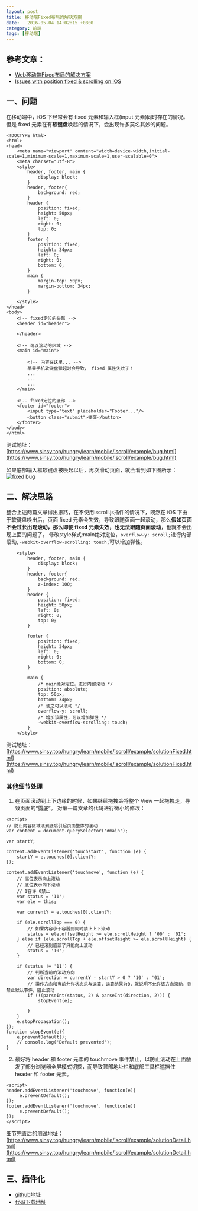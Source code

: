 ```yaml
---
layout: post
title: 移动端Fixed布局的解决方案
date:   2016-05-04 14:02:15 +0800
category: 前端
tags: [移动端]
---
```

## 参考文章：
* [Web移动端Fixed布局的解决方案](http://efe.baidu.com/blog/mobile-fixed-layout/)
* [Issues with position fixed & scrolling on iOS](https://remysharp.com/2012/05/24/issues-with-position-fixed-scrolling-on-ios) 

## 一、问题 

在移动端中，iOS 下经常会有 fixed 元素和输入框(input 元素)同时存在的情况。但是 fixed 元素在有<b>软键盘</b>唤起的情况下，会出现许多莫名其妙的问题。

```
<!DOCTYPE html>
<html>
<head>
    <meta name="viewport" content="width=device-width,initial-scale=1,minimum-scale=1,maximum-scale=1,user-scalable=0">
    <meta charset="utf-8">
    <style>
        header, footer, main {
            display: block;
        }
        header, footer{
            background: red;
        }
        header {
            position: fixed;
            height: 50px;
            left: 0;
            right: 0;
            top: 0;
        }
        footer {
            position: fixed;
            height: 34px;
            left: 0;
            right: 0;
            bottom: 0;
        }
        main {
            margin-top: 50px;
            margin-bottom: 34px;
        }

    </style>
</head>
<body>
    <!-- fixed定位的头部 -->
    <header id="header">
        
    </header>
    
    <!-- 可以滚动的区域 -->
    <main id="main">
       
        <!-- 内容在这里... -->
        苹果手机软键盘弹起时会导致， fixed 属性失效了！
        ...
        ...
        ...
    </main>
    
    <!-- fixed定位的底部 -->
    <footer id="footer">
        <input type="text" placeholder="Footer..."/>
        <button class="submit">提交</button>
    </footer>
</body>
</html>
```

测试地址： [https://www.sinsy.top/hungry/learn/mobile/iscroll/example/bug.html](https://www.sinsy.top/hungry/learn/mobile/iscroll/example/bug.html)

如果底部输入框软键盘被唤起以后，再次滑动页面，就会看到如下图所示：
![fixed bug](http://7xtflp.com1.z0.glb.clouddn.com/mobile-iscroll-fixed.png "fixed bug") 

##  二、解决思路

整合上述两篇文章得出思路，在不使用iscroll.js插件的情况下，既然在 iOS 下由于软键盘唤出后，页面 fixed 元素会失效，导致跟随页面一起滚动，那么**假如页面不会过长出现滚动，那么即便 fixed 元素失效，也无法跟随页面滚动**，也就不会出现上面的问题了。
修改style样式:main绝对定位，`overflow-y: scroll;`进行内部滚动, `-webkit-overflow-scrolling: touch;`可以增加弹性。

```
    <style>
        header, footer, main {
            display: block;
        }
        header, footer{
            background: red;
            z-index: 100;
        }
        header {
            position: fixed;
            height: 50px;
            left: 0;
            right: 0;
            top: 0;
        }

        footer {
            position: fixed;
            height: 34px;
            left: 0;
            right: 0;
            bottom: 0;
        }

        main {
            /* main绝对定位，进行内部滚动 */
            position: absolute;
            top: 50px;
            bottom: 34px;
            /* 使之可以滚动 */
            overflow-y: scroll;
            /* 增加该属性，可以增加弹性 */
            -webkit-overflow-scrolling: touch;
        }
    </style>
```

测试地址： [https://www.sinsy.top/hungry/learn/mobile/iscroll/example/solutionFixed.html](https://www.sinsy.top/hungry/learn/mobile/iscroll/example/solutionFixed.html)

### 其他细节处理
1. 在页面滚动到上下边缘的时候，如果继续拖拽会将整个 View 一起拖拽走，导致页面的“露底”。
对第一篇文章的代码进行微小的修改：

```
<script>
// 防止内容区域滚到底后引起页面整体的滚动
var content = document.querySelector('#main');

var startY;

content.addEventListener('touchstart', function (e) {
    startY = e.touches[0].clientY;
});

content.addEventListener('touchmove', function (e) {
    // 高位表示向上滚动
    // 底位表示向下滚动
    // 1容许 0禁止
    var status = '11';
    var ele = this;

    var currentY = e.touches[0].clientY;

    if (ele.scrollTop === 0) {
        // 如果内容小于容器则同时禁止上下滚动
        status = ele.offsetHeight >= ele.scrollHeight ? '00' : '01';
    } else if (ele.scrollTop + ele.offsetHeight >= ele.scrollHeight) {
        // 已经滚到底部了只能向上滚动
        status = '10';
    }

    if (status != '11') {
        // 判断当前的滚动方向
        var direction = currentY - startY > 0 ? '10' : '01';
        // 操作方向和当前允许状态求与运算，运算结果为0，就说明不允许该方向滚动，则禁止默认事件，阻止滚动
        if (!(parseInt(status, 2) & parseInt(direction, 2))) {
            stopEvent(e);
            
        }
    }
    e.stopPropagation();
});
function stopEvent(e){
    e.preventDefault();
    // console.log('Default prevented');
}
```

2. 最好将 header 和 footer 元素的 touchmove 事件禁止，以防止滚动在上面触发了部分浏览器全屏模式切换，而导致顶部地址栏和底部工具栏遮挡住 header 和 footer 元素。

```
<script>
header.addEventListener('touchmove', function(e){
     e.preventDefault();
});     
footer.addEventListener('touchmove', function(e){
     e.preventDefault();
});
</script>
```

细节完善后的测试地址： [https://www.sinsy.top/hungry/learn/mobile/iscroll/example/solutionDetail.html](https://www.sinsy.top/hungry/learn/mobile/iscroll/example/solutionDetail.html)

## 三、插件化

* [github地址](https://github.com/sinsy/iscroll/)
* [代码下载地址](https://www.sinsy.top/hungry/learn/mobile/iscroll.zip)










